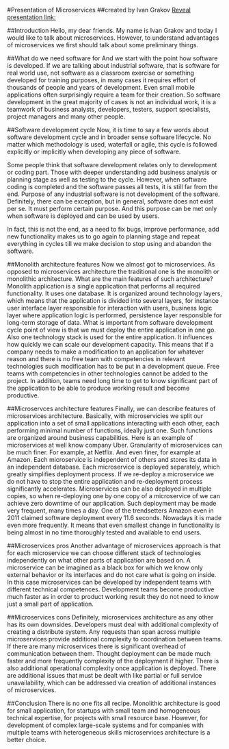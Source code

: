 #Presentation of Microservices
##created by Ivan Grakov
[Reveal presentation link:](https://5fec79c6d3088e0007840c9a--igrakov-presentation.netlify.app/)

##Introduction
Hello, my dear friends. My name is Ivan Grakov and today I would like to talk about microservices. However, to understand advantages of microservices we first should talk about some preliminary things.

##What do we need software for
And we start with the point how software is developed. If we are talking about industrial software, that is software for real world use, not software as a classroom exercise or something developed for training purposes, in many cases it requires effort of thousands of people and years of development. Even small mobile applications often surprisingly require a team for their creation. So software development in the great majority of cases is not an individual work, it is a teamwork of business analysts, developers, testers, support specialists, project managers and many other people.

##Software development cycle
Now, it is time to say a few words about software development cycle and in broader sense software lifecycle. No matter which methodology is used, waterfall or agile, this cycle is followed explicitly or implicitly when developing any piece of software.

Some people think that software development relates only to development or coding part. Those with deeper understanding add business analysis or planning stage as well as testing to the cycle. However, when software coding is completed and the software passes all tests, it is still far from the end. Purpose of any industrial software is not development of the software. Definitely, there can be exception, but in general, software does not exist per se. It must perform certain purpose. And this purpose can be met only when software is deployed and can be used by users.

In fact, this is not the end, as a need to fix bugs, improve performance, add new functionality makes us to go again to planning stage and repeat everything in cycles till we make decision to stop using and abandon the software.

##Monolith architecture features
Now we almost got to microservices. As opposed to microservices architecture the traditional one is the monolith or monolithic architecture. What are the main features of such architecture?
Monolith application is a single application that performs all required functionality. It uses one database. It is organized around technology layers, which means that the application is divided into several layers, for instance user interface layer responsible for interaction with users, business logic layer where application logic is performed, persistence layer responsible for long-term storage of data.
What is important from software development cycle point of view is that we must deploy the entire application in one go. 
Also one technology stack is used for the entire application. It influences how quickly we can scale our development capacity. This means that if a company needs to make a modification to an application for whatever reason and there is no free team with competencies in relevant technologies such modification has to be put in a development queue. Free teams with competencies in other technologies cannot be added to the project. In addition, teams need long time to get to know significant part of the application to be able to produce working result and become productive.

##Microservces architecture features
Finally, we can describe features of microservices architecture. Basically, with microservicies we split our application into a set of small applications interacting with each other, each performing minimal number of functions, ideally just one. Such functions are organized around business capabilities. Here is an example of microservices at well know company Uber. Granularity of microservices can be much finer. For example, at Netflix. And even finer, for example at Amazon. Each microservice is independent of others and stores its data in an independent database. Each microservice is deployed separately, which greatly simplifies deployment process. If we re-deploy a microservice we do not have to stop the entire application and re-deployment process significantly accelerates. Microservices can be also deployed in multiple copies, so when re-deploying one by one copy of a microservice of we can achieve zero downtime of our application. Such deployment may be made very frequent, many times a day. One of the trendsetters Amazon even in 2011 claimed software deployment every 11.6 seconds. Nowadays it is made even more frequently. It means that even smallest change in functionality is being almost in no time thoroughly tested and available to end users.

##Microservices pros
Another advantage of microservices approach is that for each microservice we can choose different stack of technologies independently on what other parts of application are based on. A microservice can be imagined as a black box for which we know only external behavior or its interfaces and do not care what is going on inside. In this case microservices can be developed by independent teams with different technical competences. Development teams become productive much faster as in order to product working result they do not need to know just a small part of application.

##Microservices cons
Definitely, microservices architecture as any other has its own downsides. Developers must deal with additional complexity of creating a distribute system. Any requests than span across multiple microservices provide additional complexity to coordination between teams. If there are many microservices there is significant overhead of communication between them. Thought deployment can be made much faster and more frequently complexity of the deployment if higher. There is also additional operational complexity once application is deployed. There are additional issues that must be dealt with like partial or full service unavailability, which can be addressed via creation of additional instances of microservices.

##Conclusion
There is no one fits all recipe. Monolithic architecture is good for small application, for startups with small team and homogeneous technical expertise, for projects with small resource base. However, for development of complex large-scale systems and for companies with multiple teams with heterogeneous skills microservices architecture is a better choice.
